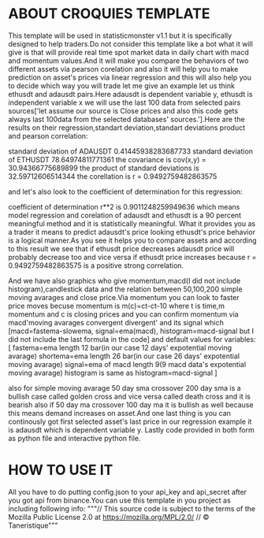 # ABOUT CROQUIES TEMPLATE

This template will be used in statisticmonster v1.1 but it is specifically designed to help traders.Do not consider this template like a bot what it will give is that will  provide real time 
spot market data in daily chart with macd and momentum values.And it will make you compare the behaviors of two different assets via pearson corelation and also it will help you to make prediction on asset's prices via linear regression and this will also help you to decide which way you will trade let me give an example let us think ethusdt and adausdt pairs.Here adausdt is dependent variable y, ethusdt is independent variable x we will use the last 100 data from selected pairs sources['let assume our source is Close prices and also this code gets always last 100data from the selected databases' sources.'].Here are the results on their regression,standart deviation,standart deviations product and pearson correlation:

standard deviation of ADAUSDT 0.41445938283687733
standard deviation of ETHUSDT 78.64974811771361
the covariance is cov(x,y) =  30.94366775689899
the product of standard deviations is  32.59712606514344
the corellation is r =  0.9492759482863575

and let's also look to the coefficient of determination for this regression:

coefficient of determination r**2 is  0.9011248259949636 which means model regression and corelation of adausdt and ethusdt is a 90 percent meaningful method and it is statistically meaningful.
What it provides you as a trader it means to predict adausdt's price looking ethusdt's price behavior is a logical manner.As you see it helps you to compare assets and according to this result we see that if ethusdt price decreases adausdt price will probably decrease too and vice versa if ethusdt price increases because r =  0.9492759482863575 is a positive strong correlation.

And we have also graphics who give momentum,macd(I did not include histogram),candlestick data and the relation between 50,100,200 simple moving avarages and close price.Via momentum you can look to faster price moves becuse momentum is m(c)=ct-ct-10 where t is time,m momentum and c is closing prices and you can confirm momentum via macd'moving avarages convergent divergent' and its signal which 
[macd=fastema-slowema,
signal=ema(macd),
histogram=macd-signal but I did not include the last formula in the code] and default values for variables:
[
    fastema=ema length 12 bar(in our case 12 days' expotential moving avarage)
    shortema=ema length 26 bar(in our case 26 days' expotential moving avarage)
    signal=ema of macd length 9(9 macd data's expotential moving avarage)
    histogram is same as histogram=macd-signal
]

also for simple moving avarage 50 day sma crossover 200 day sma is a bullish case called golden cross and vice versa called death cross and it is bearish also if 50 day ma crossover 100 day ma it is bullish as well because this means demand increases on asset.And one last thing is you can continously got first selected asset's last price in our regression example it is adausdt which is dependent variable y.
Lastly code provided in both form as python file and interactive python file.

# HOW TO USE IT 

All you have to do putting config.json to your api_key and api_secret after you got api from binance.You can use this template in you project as including following info:
"""// This source code is subject to the terms of the Mozilla Public License 2.0 at https://mozilla.org/MPL/2.0/
// © Taneristique"""
